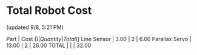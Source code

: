 # Total Robot Cost
(updated 9/8, 5:21 PM)

Part | Cost ($) | Quantity | Total ($)
Line Sensor | 3.00 | 2 | 6.00
Parallax Servo | 13.00 | 2 | 26.00
TOTAL | | | 32.00
